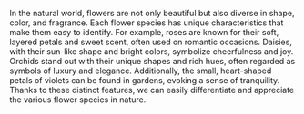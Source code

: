 In the natural world, flowers are not only beautiful but also diverse in shape, color, and fragrance. Each flower species has unique characteristics that make them easy to identify. For example, roses are known for their soft, layered petals and sweet scent, often used on romantic occasions. Daisies, with their sun-like shape and bright colors, symbolize cheerfulness and joy. Orchids stand out with their unique shapes and rich hues, often regarded as symbols of luxury and elegance. Additionally, the small, heart-shaped petals of violets can be found in gardens, evoking a sense of tranquility. Thanks to these distinct features, we can easily differentiate and appreciate the various flower species in nature.


